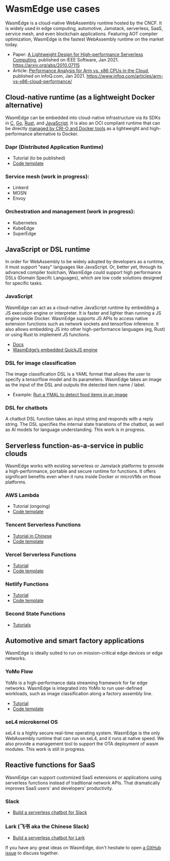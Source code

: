 # WasmEdge use cases 

WasmEdge is a cloud-native WebAssembly runtime hosted by the CNCF. It is widely used in edge computing, automotive, Jamstack, serverless, SaaS, service mesh, and even blockchain applications. Featuring AOT compiler optimization, WasmEdge is the fastest WebAssembly runtime on the market today. 

* Paper: [A Lightweight Design for High-performance Serverless Computing](https://arxiv.org/abs/2010.07115), published on IEEE Software, Jan 2021. https://arxiv.org/abs/2010.07115
* Article: [Performance Analysis for Arm vs. x86 CPUs in the Cloud](https://www.infoq.com/articles/arm-vs-x86-cloud-performance/), published on infoQ.com, Jan 2021. https://www.infoq.com/articles/arm-vs-x86-cloud-performance/

## Cloud-native runtime (as a lightweight Docker alternative) 

WasmEdge can be embedded into cloud-native infrastructure via its SDKs in [C](https://github.com/WasmEdge/WasmEdge/blob/master/docs/c_api.md), [Go](https://www.secondstate.io/articles/extend-golang-app-with-webassembly-rust/), [Rust](https://github.com/WasmEdge/WasmEdge/tree/master/wasmedge-rs), and [JavaScript](https://www.secondstate.io/articles/getting-started-with-rust-function/). It is also an OCI compliant runtime that can be directly [managed by CRI-O and Docker tools](https://www.secondstate.io/articles/manage-webassembly-apps-in-wasmedge-using-docker-tools/) as a lightweight and high-performance alternative to Docker. 

### Dapr (Distributed Application Runtime)

* Tutorial (to be published)
* [Code template](https://github.com/second-state/dapr-wasm)

### Service mesh (work in progress): 

* Linkerd
* MOSN
* Envoy

### Orchestration and management (work in progress): 

* Kubernetes
* KubeEdge
* SuperEdge


## JavaScript or DSL runtime 

In order for WebAssembly to be widely adopted by developers as a runtime, it must support "easy" languages like JavaScript. Or, better yet, through its advanced compiler toolchain, WasmEdge could support high performance DSLs (Domain Specifc Languages), which are low code solutions designed for specific tasks.

### JavaScript

WasmEdge can act as a cloud-native JavaScript runtime by embedding a JS execution engine or interpreter. It is faster and lighter than running a JS engine inside Docker. WasmEdge supports JS APIs to access native extension functions such as network sockets and tensorflow inference. It also allows embedding JS into other high-performance languages (eg, Rust) or using Rust to implement JS functions. 

* [Docs](https://github.com/WasmEdge/WasmEdge/blob/master/docs/run_javascript.md)
* [WasmEdge’s embedded QuickJS engine](https://github.com/second-state/wasmedge-quickjs)

### DSL for image classification

The image classification DSL is a YAML format that allows the user to specify a tensorflow model and its parameters. WasmEdge takes an image as the input of the DSL and outputs the detected item name / label.

* Example: [Run a YMAL to detect food items in an image](https://github.com/second-state/wasm-learning/blob/master/cli/classify_yml/config/food.yml) 

### DSL for chatbots

A chatbot DSL function takes an input string and responds with a reply string. The DSL specifies the internal state transtions of the chatbot, as well as AI models for language understanding. This work is in progress.


## Serverless function-as-a-service in public clouds 

WasmEdge works with existing serverless or Jamstack platforms to provide a high-performance, portable and secure runtime for functions. It offers significant benefits even when it runs inside Docker or microVMs on those platforms. 

### AWS Lambda 

* Tutorial (ongoing)
* [Code template](https://github.com/second-state/aws-lambda-wasm-runtime)

### Tencent Serverless Functions 

* [Tutorial in Chinese](https://my.oschina.net/u/4532842/blog/5172639)
* [Code template](https://github.com/second-state/tencent-scf-wasm-runtime)

### Vercel Serverless Functions 

* [Tutorial](https://www.secondstate.io/articles/vercel-wasmedge-webassembly-rust/)
* [Code template](https://github.com/second-state/vercel-wasm-runtime)

### Netlify Functions

* [Tutorial](https://www.secondstate.io/articles/netlify-wasmedge-webassembly-rust-serverless/)
* [Code template](https://github.com/second-state/netlify-wasm-runtime)

### Second State Functions 

* [Tutorials](https://www.secondstate.io/faas/)


## Automotive and smart factory applications 

WasmEdge is ideally suited to run on mission-critical edge devices or edge networks.

### YoMo Flow

YoMo is a high-performance data streaming framework for far edge networks. WasmEdge is integrated into YoMo to run user-defined workloads, such as image classification along a factory assembly line. 

* [Tutorial](https://www.secondstate.io/articles/yomo-wasmedge-real-time-data-streams/)
* [Code template](https://github.com/yomorun/yomo-wasmedge-tensorflow)

### seL4 microkernel OS

seL4 is a highly secure real-time operating system. WasmEdge is the only WebAssembly runtime that can run on seL4, and it runs at native speed. We also provide a management tool to support the OTA deployment of wasm modules. This work is still in progress. 


## Reactive functions for SaaS 

WasmEdge can support customized SaaS extensions or applications using serverless functions instead of traditional network APIs. That dramatically improves SaaS users' and developers' productivity. 

### Slack

* [Build a serverless chatbot for Slack](http://reactor.secondstate.info/en/docs/user_guideline.html)

### Lark (飞书 aka the Chinese Slack)

* [Build a serverless chatbot for Lark](http://reactor.secondstate.info/zh/docs/user_guideline.html)


If you have any great ideas on WasmEdge, don't hesitate to open [a GitHub issue](https://github.com/WasmEdge/WasmEdge/issues) to discuss together.
